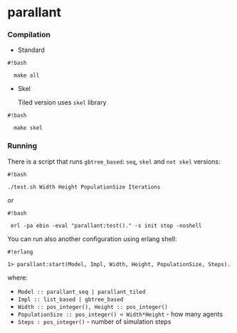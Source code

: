 # parallant #


### Compilation ###

* Standard
  
```
#!bash

  make all
```

* Skel

  Tiled version uses `skel` library

```
#!bash
  
  make skel
```


### Running ###

There is a script that runs `gbtree_based`: `seq`, `skel` and `not skel` versions:

```
#!bash

./test.sh Width Height PopulationSize Iterations

```

or


```
#!bash

 erl -pa ebin -eval "parallant:test()." -s init stop -noshell

```

You can run also another configuration using erlang shell:

```
#!erlang

1> parallant:start(Model, Impl, Width, Height, PopulationSize, Steps).

```

where: 

* `Model :: parallant_seq | parallant_tiled`
* `Impl :: list_based | gbtree_based`
* `Width :: pos_integer(), Height :: pos_integer()`
* `PopulationSize :: pos_integer() < Width*Height` - how many agents
* `Steps : pos_integer()` - number of simulation steps